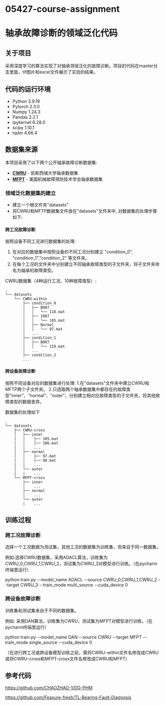 # 05427-course-assignment

# 轴承故障诊断的领域泛化代码

<!-- ABOUT THE PROJECT -->
## 关于项目

采用深度学习的算法实现了对轴承领域泛化的故障诊断。项目的代码在master分支里面，tif图片和excel文件展示了实验的结果。

## 代码的运行环境

- Python 3.9.19
-  Pytorch 2.3.0
-  Numpy 1.24.3
-  Pandas 2.2.1
-  ipykernel 6.28.0
-  scipy 1.10.1
-  tqdm 4.66.4

## 数据集来源  
本项目采用了以下两个公开轴承故障诊断数据集:
- **[CWRU](https://engineering.case.edu/bearingdatacenter)** - 凯斯西储大学轴承数据集
- **[MFPT](https://www.mfpt.org/fault-data-sets)** - 美国机械故障预防技术学会轴承数据集


### 领域泛化数据集的建立
- 建立一个根文件夹"datasets" 
- 将CWRU和MFTP数据集文件放在"datasets"文件夹中, 对数据集的处理步骤如下:

#### 跨工况故障诊断
按照设备不同工况进行数据集的处理:
1. 在对应的数据集中按照设备的不同工况分别建立 "condition_0", "condition_1","condition_2" 等文件夹。
2. 在每个工况的文件夹中分别建立不同轴承故障类型的子文件夹，将子文件夹命名为轴承的故障类型。

CWRU数据集（4种运行工况、10种故障类型）:
```
.
└── datasets
    └── CWRU-within
        ├── condition_0
        │   ├── B007
        │   │   └── 118.mat
        │   ├── I007
        │   │   └── 105.mat
        │   ├── Normal
        │   │   └── 97.mat
        │   ...
        ├── condition_1
        │   ├── B007
        │   │   └── 119.mat
        │   ...
        ├── condition_2
        ...
```

#### 跨设备故障诊断
按照不同设备对应的数据集进行处理:
1.在"datasets"文件夹中建立CWRU和MFTP两个子文件夹。
2.只选取两个轴承数据集中都存在的故障类型“inner”、“normal”、“outer”，分别建立相对应故障类型的子文件夹，将其他故障类型的数据舍弃。

数据集的处理如下  
```
.
└── datasets
    ├── CWRU-cross
    │   ├── inner
    |   |    ├── 105.mat
    |   |    |── 106.mat
    |   |    ...
    │   ├── normal
    │   │    ├── 97.mat
    |   |    |── 98.mat
    |   |    ...
    │   └── outer
    |   |    ...
    └── MFPT-cross
        ├── inner
        |    ...
        ├── normal
        |    ...
        └── outer
        |    ...
```

## 训练过程
### 跨工况故障诊断
选择一个工况数据为测试集，其他工况的数据集为训练集，但来自于同一数据集。

例如:选择CWRU数据集，采用ADACL算法，训练集为CWRU_0,CWRU_1,CWRU_2，测试集为CWRU_3对模型进行训练。（在pycharm终端里运行）

python train.py --model_name ADACL --source CWRU_0,CWRU_1,CWRU_2  --target CWRU_3 --train_mode multi_source --cuda_device 0 


### 跨设备故障诊断
训练集和测试集来自于不同的数据集。

例如: 采用DAN算法，训练集为CWRU，测试集为MFPT对模型进行训练。（在pycharm终端里运行）

python train.py --model_name DAN --source CWRU --target MFPT --train_mode single_source --cuda_device 0

（在进行跨工况或跨设备模型训练之前，需将CWRU-within文件名修改成CWRU或将CWRU-cross和MFPT-cross文件名修改成CWRU和MFPT）  
## 参考代码  
https://github.com/CHAOZHAO-1/DG-PHM  

https://github.com/Feaxure-fresh/TL-Bearing-Fault-Diagnosis



